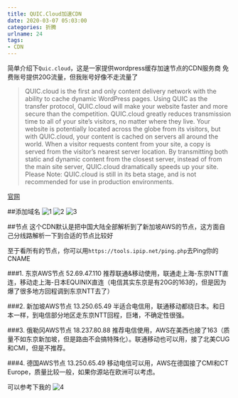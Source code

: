 ```yaml
---
title: QUIC.Cloud加速CDN
date: 2020-03-07 05:03:00
categories: 折腾
urlname: 24
tags:
- CDN
---
```

简单介绍下`Quic.cloud`，这是一家提供wordpress缓存加速节点的CDN服务商
免费账号提供20G流量，但我账号好像不走流量了
>QUIC.cloud is the first and only content delivery network with the ability to cache dynamic WordPress pages. Using QUIC as the transfer protocol, QUIC.cloud will make your website faster and more secure than the competition.
QUIC.cloud greatly reduces transmission time to all of your site’s visitors, no matter where they live. Your website is potentially located across the globe from its visitors, but with QUIC.cloud, your content is cached on servers all around the world. When a visitor requests content from your site, a copy is served from the visitor’s nearest server location. By transmitting both static and dynamic content from the closest server, instead of from the main site server, QUIC.cloud dramatically speeds up your site.
Please Note: QUIC.cloud is still in its beta stage, and is not recommended for use in production environments.

[官网](https://www.quic.cloud/)

##添加域名
![1](https://i.loli.net/2020/03/07/p2QsZeIoimFOTxW.png)
![2](https://i.loli.net/2020/03/07/Hc1XQsy7TKCFMzo.png)
![3](https://i.loli.net/2020/03/07/oJ5Mg3ZKL9Olsj2.png)

##节点
这个CDN默认是把中国大陆全部解析到了新加坡AWS的节点，这方面自己分线路解析一下到合适的节点比较好

至于看所有的节点，你可以用`https://tools.ipip.net/ping.php`去Ping你的CNAME

###1. 东京AWS节点 52.69.47.110
推荐联通&移动使用，联通走上海-东京NTT直连，移动走上海-日本EQUINIX直连（电信其实东京是有20G的163的，但是因为爆了很多地方回程调到东京NTT去了）

###2. 新加坡AWS节点 13.250.65.49
半适合电信用，联通移动都绕日本。和日本一样，到电信部分地区走东京NTT回程，巨堵，不确定性很强。

###3. 俄勒冈AWS节点 18.237.80.88
推荐电信使用，AWS在美西也接了163（质量不如东京新加坡，但是路由不会搞特殊化）。联通移动也可以用，接了北美CUG和CMI，但是不推荐。

###4. 德国AWS节点 13.250.65.49
移动电信可以用，AWS在德国接了CMI和CT Europe，质量比较一般，如果你源站在欧洲可以考虑。

可以参考下我的
![4](https://i.loli.net/2020/03/07/kByHqbX8GtjZTAg.png)

